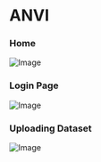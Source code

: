 # ANVI
### Home
![Image](https://github.com/user-attachments/assets/12514ada-a1b0-4233-8c93-64f9fba5cb62)

### Login Page
![Image](https://github.com/user-attachments/assets/19965d02-067f-4a0c-b433-85c6418cc908)

### Uploading Dataset
![Image](https://github.com/user-attachments/assets/fc040048-d26c-4240-8549-5145718cca87)
